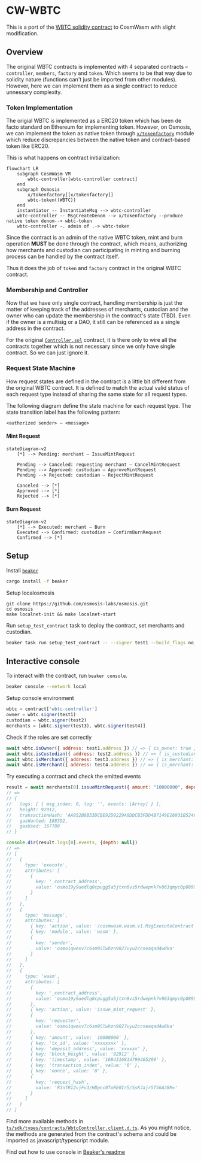 # CW-WBTC

This is a port of the [WBTC solidity contract](https://github.com/WrappedBTC/bitcoin-token-smart-contracts/tree/master/ethereumV2/contracts) to CosmWasm with slight modification.

## Overview

The original WBTC contracts is implemented with 4 separated contracts – `controller`, `members`, `factory` and `token`. Which seems to be that way due to solidity nature (functions can't just be imported from other modules). However, here we can implement them as a single contract to reduce unnessary complexity.

### Token Implementation

The origial WBTC is implemented as a ERC20 token which has been de facto standard on Ethereum for implementing token. However, on Osmosis, we can implement the token as native token through [`x/tokenfactory`](https://github.com/osmosis-labs/osmosis/tree/main/x/tokenfactory) module which reduce discrepancies between the native token and contract-based token like ERC20. 

This is what happens on contract initialization:
```mermaid
flowchart LR
    subgraph CosmWasm VM
        wbtc-controller[wbtc-controller contract]
    end
    subgraph Osmosis
        x/tokenfactory[[x/tokenfactory]]
        wbtc-token((WBTC))
    end
    instantiator -- InstantiateMsg --> wbtc-controller
    wbtc-controller -- MsgCreateDenom --> x/tokenfactory --produce native token denom--> wbtc-token
    wbtc-controller -. admin of .-> wbtc-token
```

Since the contract is an admin of the native WBTC token, mint and burn operation **MUST** be done through the contract, which means, authorizing how merchants and custodian can participating in minting and burning process can be handled by the contract itself.

Thus it does the job of `token` and `factory` contract in the original WBTC contract.

### Membership and Controller

Now that we have only single contract, handling membership is just the matter of keeping track of the addresses of merchants, custodian and the owner who can update the membership in the contract's state (TBD). Even if the owner is a multisig or a DAO, it still can be referenced as a single address in the contract.

For the original [`Controller.sol`](https://github.com/WrappedBTC/bitcoin-token-smart-contracts/blob/master/ethereumV2/contracts/controller/Controller.sol) contract, it is there only to wire all the contracts together which is not necessary since we only have single contract. So we can just ignore it.


### Request State Machine
How request states are defined in the contract is a little bit different from the original WBTC contract. It is defined to match the actual valid status of each request type instead of sharing the same state for all request types.



The following diagram define the state machine for each request type. The state transition label has the following pattern:
```
<authorized sender> – <message>
```


#### Mint Request
```mermaid
stateDiagram-v2
    [*] --> Pending: merchant – IssueMintRequest

    Pending --> Canceled: requesting merchant – CancelMintRequest
    Pending --> Approved: custodian – ApproveMintRequest
    Pending --> Rejected: custodian – RejectMintRequest

    Canceled --> [*]
    Approved --> [*]
    Rejected --> [*]
```

#### Burn Request

```mermaid
stateDiagram-v2
    [*] --> Executed: merchant – Burn
    Executed --> Confirmed: custodian – ConfirmBurnRequest
    Confirmed --> [*]
```

## Setup

Install [`beaker`](https://github.com/osmosis-labs/beaker)

```sh
cargo install -f beaker
```

Setup localosmosis

```
git clone https://github.com/osmosis-labs/osmosis.git
cd osmosis
make localnet-init && make localnet-start
```


Run `setup_test_contract` task to deploy the contract, set merchants and custodian.

```sh
beaker task run setup_test_contract -- --signer test1 --build_flags no_wasm_opt --network local
```

## Interactive console

To interact with the contract, run `beaker console`.
```sh
beaker console --network local
```

Setup console environment
```js
wbtc = contract['wbtc-controller']
owner = wbtc.signer(test1)
custodian = wbtc.signer(test2)
merchants = [wbtc.signer(test3), wbtc.signer(test4)]
```

Check if the roles are set correctly
```js
await wbtc.isOwner({ address: test1.address }) // => { is_owner: true }
await wbtc.isCustodian({ address: test2.address }) // => { is_custodian: true }
await wbtc.isMerchant({ address: test3.address }) // => { is_merchant: true }
await wbtc.isMerchant({ address: test4.address }) // => { is_merchant: true }
```

Try executing a contract and check the emitted events

```js
result = await merchants[0].issueMintRequest({ amount: "10000000", depositAddress: "xxxxxx", txId: "xxxxxxxx" })
// =>
// {
//   logs: [ { msg_index: 0, log: '', events: [Array] } ],
//   height: 92912,
//   transactionHash: 'AA952B8B53DCBE92D9229A0DDCB3FDD4B7149E16931B52469F40A4CB60107A91',
//   gasWanted: 188392,
//   gasUsed: 167780
// }

console.dir(result.logs[0].events, {depth: null})
// =>
// [
//   {
//     type: 'execute',
//     attributes: [
//       {
//         key: '_contract_address',
//         value: 'osmo19y9uedlq0cpugg5a5jtxn8vs5rdwepnk7v863qmyc0p0899dfxxq5r8q8u'
//       }
//     ]
//   },
//   {
//     type: 'message',
//     attributes: [
//       { key: 'action', value: '/cosmwasm.wasm.v1.MsgExecuteContract' },
//       { key: 'module', value: 'wasm' },
//       {
//         key: 'sender',
//         value: 'osmo1qwexv7c6sm95lwhzn9027vyu2ccneaqad4w8ka'
//       }
//     ]
//   },
//   {
//     type: 'wasm',
//     attributes: [
//       {
//         key: '_contract_address',
//         value: 'osmo19y9uedlq0cpugg5a5jtxn8vs5rdwepnk7v863qmyc0p0899dfxxq5r8q8u'
//       },
//       { key: 'action', value: 'issue_mint_request' },
//       {
//         key: 'requester',
//         value: 'osmo1qwexv7c6sm95lwhzn9027vyu2ccneaqad4w8ka'
//       },
//       { key: 'amount', value: '10000000' },
//       { key: 'tx_id', value: 'xxxxxxxx' },
//       { key: 'deposit_address', value: 'xxxxxx' },
//       { key: 'block_height', value: '92912' },
//       { key: 'timestamp', value: '1684316814799465209' },
//       { key: 'transaction_index', value: '0' },
//       { key: 'nonce', value: '0' },
//       {
//         key: 'request_hash',
//         value: 'R3nfR12vjFv3/HDpnc0ToRE0Ir5/SsKJajr5T5GA38M='
//       }
//     ]
//   }
// ]
```

Find more available methods in [`ts/sdk/types/contracts/WbtcController.client.d.ts`](./ts/sdk/types/contracts/WbtcController.client.d.ts). As you might notice, the methods are generated from the contract's schema and could be imported as javascript/typescript module.

Find out how to use console in [Beaker's readme](https://github.com/osmosis-labs/beaker#console)

